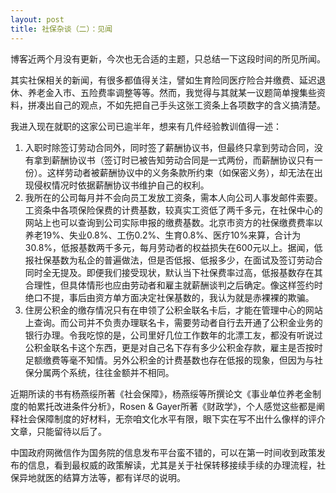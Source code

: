 ```yaml
---
layout: post
title: 社保杂谈（二）：见闻
---
```


博客近两个月没有更新，今次也无合适的主题，只总结一下这段时间的所见所闻。

<!--excerpt-->

其实社保相关的新闻，有很多都值得关注，譬如生育险同医疗险合并缴费、延迟退休、养老金入市、五险费率调整等等。然而，我觉得与其就某一议题简单搜集些资料，拼凑出自己的观点，不如先把自己手头这张工资条上各项数字的含义搞清楚。

我进入现在就职的这家公司已逾半年，想来有几件经验教训值得一述：

1. 入职时除签订劳动合同外，同时签了薪酬协议书，但最终只拿到劳动合同，没有拿到薪酬协议书（签订时已被告知劳动合同是一式两份，而薪酬协议只有一份）。这样劳动者被薪酬协议中的义务条款所约束（如保密义务），却无法在出现侵权情况时依据薪酬协议书维护自己的权利。
2. 我所在的公司每月并不会向员工发放工资条，需本人向公司人事发邮件索要。工资条中各项保险保费的计费基数，较真实工资低了两千多元，在社保中心的网站上也可以查询到公司实际申报的缴费基数。北京市资方的社保缴费费率以养老19%、失业0.8%、工伤0.2%、生育0.8%、医疗10%来算，合计为30.8%，低报基数两千多元，每月劳动者的权益损失在600元以上。据闻，低报社保基数为私企的普遍做法，但是否低报、低报多少，在面试及签订劳动合同时全无提及。即便我们接受现状，默认当下社保费率过高，低报基数存在其合理性，但具体情形也应由劳动者和雇主就薪酬谈判之后确定。像这样签约时绝口不提，事后由资方单方面决定社保基数的，我认为就是赤裸裸的欺骗。
3. 住房公积金的缴存情况只有在申领了公积金联名卡后，才能在管理中心的网站上查询。而公司并不负责办理联名卡，需要劳动者自行去开通了公积金业务的银行办理。令我吃惊的是，公司里好几位工作数年的北漂工友，都没有听说过公积金联名卡这个东西，更是对自己名下存有多少公积金存款，雇主是否按时足额缴费等毫不知情。另外公积金的计费基数也存在低报的现象，但因为与社保分属两个系统，往往金额并不相同。

近期所读的书有杨燕绥所著《社会保障》，杨燕绥等所撰论文《事业单位养老金制度的帕累托改进条件分析》，Rosen & Gayer所著《财政学》，个人感觉这些都是阐释社会保障制度的好材料，无奈咱文化水平有限，眼下实在写不出什么像样的评介文章，只能留待以后了。

中国政府网微信作为国务院的信息发布平台蛮不错的，可以在第一时间收到政策发布的信息，看到最权威的政策解读，尤其是关于社保转移接续手续的办理流程，社保异地就医的结算方法等，都有详尽的说明。
